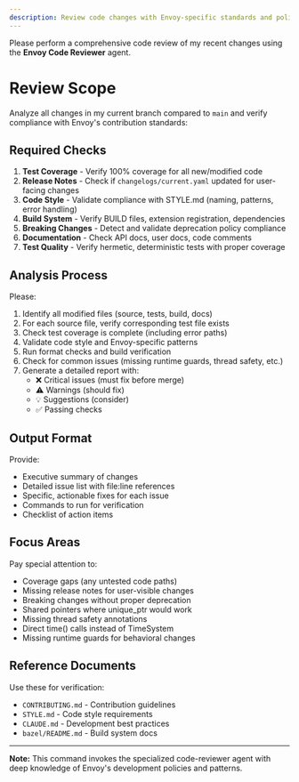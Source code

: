 ```yaml
---
description: Review code changes with Envoy-specific standards and policies
---
```


Please perform a comprehensive code review of my recent changes using the **Envoy Code Reviewer** agent.

# Review Scope

Analyze all changes in my current branch compared to `main` and verify compliance with Envoy's contribution standards:

## Required Checks

1. **Test Coverage** - Verify 100% coverage for all new/modified code
2. **Release Notes** - Check if `changelogs/current.yaml` updated for user-facing changes
3. **Code Style** - Validate compliance with STYLE.md (naming, patterns, error handling)
4. **Build System** - Verify BUILD files, extension registration, dependencies
5. **Breaking Changes** - Detect and validate deprecation policy compliance
6. **Documentation** - Check API docs, user docs, code comments
7. **Test Quality** - Verify hermetic, deterministic tests with proper coverage

## Analysis Process

Please:

1. Identify all modified files (source, tests, build, docs)
2. For each source file, verify corresponding test file exists
3. Check test coverage is complete (including error paths)
4. Validate code style and Envoy-specific patterns
5. Run format checks and build verification
6. Check for common issues (missing runtime guards, thread safety, etc.)
7. Generate a detailed report with:
   - ❌ Critical issues (must fix before merge)
   - ⚠️ Warnings (should fix)
   - 💡 Suggestions (consider)
   - ✅ Passing checks

## Output Format

Provide:

- Executive summary of changes
- Detailed issue list with file:line references
- Specific, actionable fixes for each issue
- Commands to run for verification
- Checklist of action items

## Focus Areas

Pay special attention to:

- Coverage gaps (any untested code paths)
- Missing release notes for user-visible changes
- Breaking changes without proper deprecation
- Shared pointers where unique_ptr would work
- Missing thread safety annotations
- Direct time() calls instead of TimeSystem
- Missing runtime guards for behavioral changes

## Reference Documents

Use these for verification:

- `CONTRIBUTING.md` - Contribution guidelines
- `STYLE.md` - Code style requirements
- `CLAUDE.md` - Development best practices
- `bazel/README.md` - Build system docs

---

**Note:** This command invokes the specialized code-reviewer agent with deep knowledge of Envoy's development policies and patterns.
